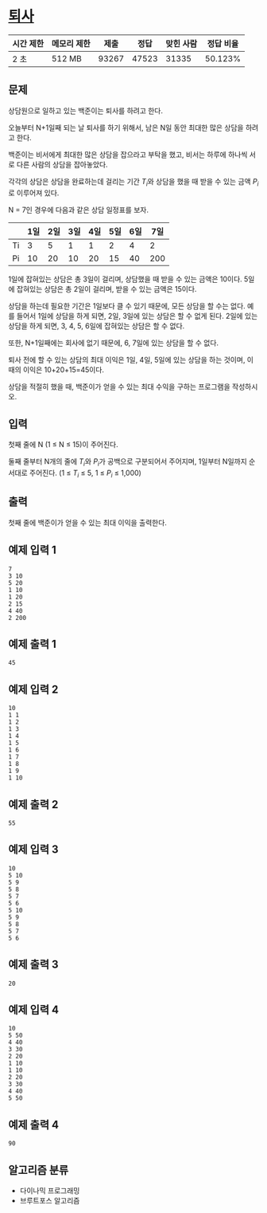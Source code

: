 # [퇴사](https://www.acmicpc.net/problem/14501)

| 시간 제한 | 메모리 제한 | 제출  | 정답  | 맞힌 사람 | 정답 비율 |
| --------- | ----------- | ----- | ----- | --------- | --------- |
|2 초|	512 MB|	93267|	47523|	31335|	50.123%|

## 문제
상담원으로 일하고 있는 백준이는 퇴사를 하려고 한다.

오늘부터 N+1일째 되는 날 퇴사를 하기 위해서, 남은 N일 동안 최대한 많은 상담을 하려고 한다.

백준이는 비서에게 최대한 많은 상담을 잡으라고 부탁을 했고, 비서는 하루에 하나씩 서로 다른 사람의 상담을 잡아놓았다.

각각의 상담은 상담을 완료하는데 걸리는 기간 $T_i$와 상담을 했을 때 받을 수 있는 금액 $P_i$로 이루어져 있다.

N = 7인 경우에 다음과 같은 상담 일정표를 보자.

||1일 |	2일|	3일|	4일|	5일|	6일|	7일|
|---|---|---|---|---|---|---|---|
|Ti	|3	|5	|1	|1	|2	|4	|2|
|Pi	|10	|20|	10	|20	|15|	40|	200|

1일에 잡혀있는 상담은 총 3일이 걸리며, 상담했을 때 받을 수 있는 금액은 10이다. 5일에 잡혀있는 상담은 총 2일이 걸리며, 받을 수 있는 금액은 15이다.

상담을 하는데 필요한 기간은 1일보다 클 수 있기 때문에, 모든 상담을 할 수는 없다. 예를 들어서 1일에 상담을 하게 되면, 2일, 3일에 있는 상담은 할 수 없게 된다. 2일에 있는 상담을 하게 되면, 3, 4, 5, 6일에 잡혀있는 상담은 할 수 없다.

또한, N+1일째에는 회사에 없기 때문에, 6, 7일에 있는 상담을 할 수 없다.

퇴사 전에 할 수 있는 상담의 최대 이익은 1일, 4일, 5일에 있는 상담을 하는 것이며, 이때의 이익은 10+20+15=45이다.

상담을 적절히 했을 때, 백준이가 얻을 수 있는 최대 수익을 구하는 프로그램을 작성하시오.

## 입력
첫째 줄에 N (1 ≤ N ≤ 15)이 주어진다.

둘째 줄부터 N개의 줄에 $T_i$와 $P_i$가 공백으로 구분되어서 주어지며, 1일부터 N일까지 순서대로 주어진다. (1 ≤ $T_i$ ≤ 5, 1 ≤ $P_i$ ≤ 1,000)

## 출력
첫째 줄에 백준이가 얻을 수 있는 최대 이익을 출력한다.

## 예제 입력 1 
```
7
3 10
5 20
1 10
1 20
2 15
4 40
2 200
```
## 예제 출력 1 
```
45
```
## 예제 입력 2 
```
10
1 1
1 2
1 3
1 4
1 5
1 6
1 7
1 8
1 9
1 10
```
## 예제 출력 2 
```
55
```
## 예제 입력 3 
```
10
5 10
5 9
5 8
5 7
5 6
5 10
5 9
5 8
5 7
5 6
```
## 예제 출력 3 
```
20
```
## 예제 입력 4 
```
10
5 50
4 40
3 30
2 20
1 10
1 10
2 20
3 30
4 40
5 50
```
## 예제 출력 4 
```
90
```

## 알고리즘 분류
- 다이나믹 프로그래밍
- 브루트포스 알고리즘